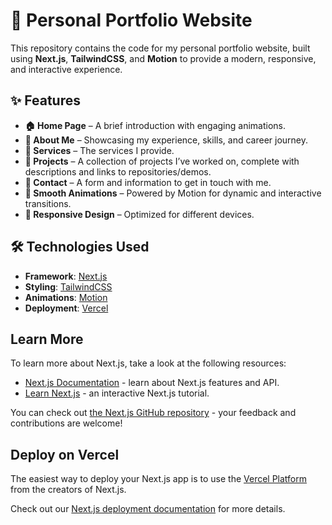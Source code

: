 # 🚀 Personal Portfolio Website  

This repository contains the code for my personal portfolio website, built using **Next.js**, **TailwindCSS**, and **Motion** to provide a modern, responsive, and interactive experience.  

## ✨ Features  
- **🏠 Home Page** – A brief introduction with engaging animations.  
- **📝 About Me** – Showcasing my experience, skills, and career journey.  
- **💼 Services** – The services I provide.
- **🚀 Projects** – A collection of projects I’ve worked on, complete with descriptions and links to repositories/demos.  
- **📩 Contact** – A form and information to get in touch with me.  
- **🎨 Smooth Animations** – Powered by Motion for dynamic and interactive transitions.  
- **📱 Responsive Design** – Optimized for different devices.  

## 🛠️ Technologies Used  
- **Framework**: [Next.js](https://nextjs.org/)  
- **Styling**: [TailwindCSS](https://tailwindcss.com/)  
- **Animations**: [Motion](https://motion.dev/)
- **Deployment**: [Vercel](https://vercel.com/)

## Learn More

To learn more about Next.js, take a look at the following resources:

- [Next.js Documentation](https://nextjs.org/docs) - learn about Next.js features and API.
- [Learn Next.js](https://nextjs.org/learn) - an interactive Next.js tutorial.

You can check out [the Next.js GitHub repository](https://github.com/vercel/next.js) - your feedback and contributions are welcome!

## Deploy on Vercel

The easiest way to deploy your Next.js app is to use the [Vercel Platform](https://vercel.com/new?utm_medium=default-template&filter=next.js&utm_source=create-next-app&utm_campaign=create-next-app-readme) from the creators of Next.js.

Check out our [Next.js deployment documentation](https://nextjs.org/docs/app/building-your-application/deploying) for more details.
